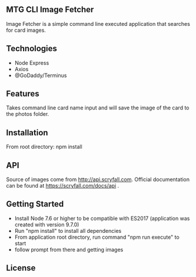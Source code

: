 ## MTG CLI Image Fetcher 
Image Fetcher is a simple command line executed application that searches for card images.

## Technologies
- Node Express 
- Axios 
- @GoDaddy/Terminus

## Features
Takes command line card name input and will save the image of the card to the photos folder.

## Installation
From root directory: npm install

## API
Source of images come from http://api.scryfall.com. Official documentation can be found at https://scryfall.com/docs/api . 

## Getting Started
- Install Node 7.6 or higher to be compatible with ES2017 (application was created with version 9.7.0)
- Run "npm install" to install all dependencies
- From application root directory, run command "npm run execute" to start 
- follow prompt from there and getting images

## License